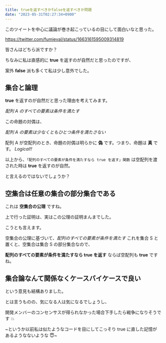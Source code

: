 ```yaml
---
title: trueを返すべきかfalseを返すべきか問題
date: "2023-05-31T02:27:34+0900"
---
```


このツイートを中心に議論が巻き起こっているの目にして面白いなと思った。

https://twitter.com/fumieval/status/1663161595009314819

皆さんはどちら派ですか？

ちなみに私は直感的に **true** を返すのが自然だと思ったのですが、

案外 **false** 派も多くて私は少し意外でした。

## 集合と論理

**true** を返すのが自然だと思った理由を考えてみます。

_配列 A のすべての要素は条件を満たす_

この命題の対偶は、

_配列 A の要素は少なくともひとつ条件を満たさない_

配列 A が空配列のとき、命題の対偶は明らかに **偽** です。つまり、命題は **真** です。 _Logical!!_

以上から、`「配列のすべての要素が条件を満たすなら true を返す」関数` は空配列を渡された時は **true** を返すのが自然。

と言えるのではないでしょうか？

## 空集合は任意の集合の部分集合である

これは **空集合の公理** ですね。

上で行った証明は、実はこの公理の証明まんまでした。

こうとも言えます。

空集合の公理に基づいて、_配列のすべての要素が条件を満たす_ これを集合 S と置くと、空集合は集合 S の部分集合なので、

**配列のすべての要素が条件を満たすなら true を返す** ならば空配列も **true** ですね。

## 集合論なんて関係なくケースバイケースで良い

という意見も結構ありました。

とは言うものの、気になる人は気になるでしょうし、

開発メンバーのコンセンサスが得られなかった場合下手したら戦争になりそうです :boom:

~というか以前私は似たようなコードを目にしてこっそり true に直した記憶があるようなないような :innocent:~
